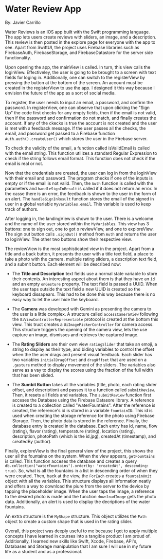 # Water Review App
By: Javier Carrillo

Water Reviews is an IOS app built with the Swift programming language. The app lets users create reviews with sliders, an image, and a description. This review is then posted in the explore page for everyone with the app to see. Apart from SwiftUI, the project uses Firebase libraries such as FirebaseAuth, FirebaseStorage, and FirebaseDatastore for the server side functionality.

Upon opening the app, the mainView is called. In turn, this view calls the loginView. Effectiveley, the user is going to be brought to a screen with text fields for loging in. Additionally, one can switch to the registerView by pressing the button at the bottom of the screen. An account must be created in the registerView to use the app. I designed it this way because I envision the future of the app as a sort of social media.

To register, the user needs to input an email, a password, and confirm the password. In registerView, one can observe that upon clicking the "Sign Up" the code first checks for any empty fields, then if the email is not valid, then if the password and confirmation do not match, and finally creates the account. If any of the ckecks is true the account is not created and the user is met with a feedback message. If the user passes all the checks, the email, and password get passed to a Firebase function `Auth.auth().createUser()` which stores the user in the Firebase server.

To check the validity of the email, a function called isValidEmail is called with the email string. This function utilizes a standard Regular Expression to check if the string follows email format. This function does not check if the email is real or not.

Now that the credentials are created, the user can log in from the loginView with their email and password. The program checks if one of the inputs is empty or if the email is not valid. Then, the `Auth` function is called with the parameters and `handleSignInResult` is called if it does not return an error. In the casse there is an error, the feedback is shown to the user in the form of an alert. The `handleSignInResult` function stores the email of the signed in user in a global variable `MyVariables.email`. This variable is used to keep track of authors.

After logging in, the landingView is shown to the user. There is a welcome and the name of the user stored within the `MyVariables`. This view has 3 buttons: one to sign out, one to got o reviewView, and one to exploreView. The sign out button calls `.signOut()` method from `Auth` and returns the user to loginView. The other two buttons show their respective view.

The reviewView is the most sophisticated view in the project. Apart from a title and a back button, it presents the user with a title text field, a place to take a photo with the camera, multiple rating sliders, a description text field, and a submit button. Each element will be described now:

- The **Title and Description** text fields use a normal state variable to store their contents. An interesting aspect about them is that they have an `id` and an empty `onGesture` property. The text field is passed a UUID. When the user taps outside the text field a new UUID is created so the keyboard dissapears. This had to be done this way because there is no easy way to let the user hide the keyboard.

- The **Camera** was developed with Gemini as presenting the camera to the user is a little complex. A structure called `accessCameraView` following the `UiViewControllerRepresentable` protocol is created at the bottom this view. This truct creates a `UiImagePickerController` for camera access. This structure triggers the opening of the camera view, lets the use capture an image, dismisses and retrieves the captured image.

- The **Rating Sliders** are their own view `ratingSlider` that take an emoji, a string to display as their type, and biding variables to control the offset when the the user drags and present visual feedback. Each slider has two variables `initialDragOffset` and `dragOffset` that are used on a `.gesture` method to display movement of the sliders. The variables also serve as a vay to display the scores using the fraction of the full width that has been slided.

- The **Sumbit Button** takes all the variables (title, photo, each rating slider offset, and description) and passes it to a function called `submitReview`. Then, it resets all fields and variables. The `submitReview` function first acceses the Database using the Firebase Datasore library. A reference is created to a collection called "waterFountains". After the reference is created, the reference's id is stored in a variable `fountainID`. This id is used when creating the storage reference for the photo using Firebase Storage. Then, the photo data is stored in the reference. Finally, the database entry is created in the database. Each entry has id, name, flow (rating), flavor (rating), temperature (rating), location (rating), description, photoPath (which is the id.jpg), createdAt (timestamp), and createdBy (author).

Finally, exploreView is the final general view of the project, this shows the user all the fountains on the system. When the view appears, `getFountains` is called. This function acceses the database and creates a query `db.collection("waterFountains").order(by: "createdAt", descending: true)`. So, what is all the fountains in a list in descending order of when they were created. Then, back at the view, the `ForEach` creates a `fountainUnit` object with all the variables. This structure displays all information neatly and offers a way to download the piure from the server to the device by tapping the placeholder image. When the user taps the image, a reference to the desired photo is made and the function `downloadImage` gets the photo data. Additionally, an alert is used to display the decriptions of the water fountains.

An extra structure is the `MyShape` structure. This object utilizes the `Path` object to create a custom shape that is used in the rating slider.

Overall, this project was deeply useful to me because I got to apply multiple concepts I have learned in courses into a tangible product I am proud of. Additionally, I learned new skills like Swift, Xcode, Firebase, API's, Databases and Storage manipulation that I am sure I will use in my future life as a student and as a professional.

